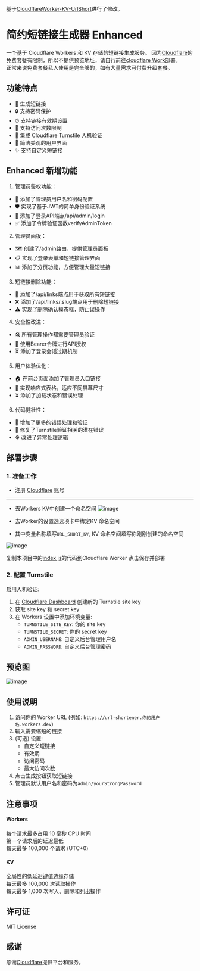 基于[CloudflareWorker-KV-UrlShort](https://github.com/Ai-Yolo/CloudflareWorker-KV-UrlShort)进行了修改。


# 简约短链接生成器 Enhanced

一个基于 Cloudflare Workers 和 KV 存储的短链接生成服务。
因为[Cloudflare](https://www.cloudflare.com)的免费套餐有限制，所以不提供预览地址，请自行前往[cloudflare Work](https://dash.cloudflare.com)部署。  
正常来说免费套餐私人使用是完全够的，如有大量需求可付费升级套餐。

## 功能特点

- 🔗 生成短链接
- 🔒 支持密码保护
- ⏰ 支持链接有效期设置
- 🔢 支持访问次数限制
- 🤖 集成 Cloudflare Turnstile 人机验证
- 🎨 简洁美观的用户界面
- ✨ 支持自定义短链接

## Enhanced 新增功能
1. 管理员鉴权功能：
- 🔑 添加了管理员用户名和密码配置
- 🛡️ 实现了基于JWT的简单身份验证系统
- 🚪 添加了登录API端点/api/admin/login
- ✅ 添加了令牌验证函数verifyAdminToken

2. 管理员面板：
- 🗺️ 创建了/admin路由，提供管理员面板
- 📋 实现了登录表单和短链接管理界面
- 📊 添加了分页功能，方便管理大量短链接

3. 短链接删除功能：
- 📂 添加了/api/links端点用于获取所有短链接
- ❌ 添加了/api/links/:slug端点用于删除短链接
- ⚠️ 实现了删除确认模态框，防止误操作

4. 安全性改进：
- 🛠️ 所有管理操作都需要管理员验证
- 🔑 使用Bearer令牌进行API授权
- ⏳ 添加了登录会话过期机制

5. 用户体验优化：
- 🏠 在前台页面添加了管理员入口链接
- 📱 实现响应式表格，适应不同屏幕尺寸
- ⏳ 添加了加载状态和错误处理

6. 代码健壮性：
- 📜 增加了更多的错误处理和验证
- 🔧 修复了Turnstile验证相关的潜在错误
- ⚙️ 改进了异常处理逻辑

## 部署步骤

### 1. 准备工作

- 注册 [Cloudflare](https://dash.cloudflare.com) 账号
-------
- 去Workers KV中创建一个命名空间
![image](https://github.com/user-attachments/assets/eb761e5d-bdfa-4ef6-8c8f-d347bd27daed)

- 去Worker的设置选选项卡中绑定KV 命名空间

- 其中变量名称填写`URL_SHORT_KV`, KV 命名空间填写你刚刚创建的命名空间

![image](https://github.com/user-attachments/assets/68db428a-c3af-42f7-90fc-43ba91f9cc7b)

复制本项目中的[index.js](/index.js)的代码到Cloudflare Worker 点击保存并部署

### 2. 配置 Turnstile

启用人机验证:

1. 在 [Cloudflare Dashboard](https://dash.cloudflare.com/?to=/:account/turnstile) 创建新的 Turnstile site key
2. 获取 site key 和 secret key
3. 在 Workers 设置中添加环境变量:
   - `TURNSTILE_SITE_KEY`: 你的 site key
   - `TURNSTILE_SECRET`: 你的 secret key
   - `ADMIN_USERNAME`: 自定义后台管理用户名
   - `ADMIN_PASSWORD`: 自定义后台管理密码

## 预览图

![image](https://github.com/user-attachments/assets/25d3c304-3b25-485a-b158-29d795439cbd)

## 使用说明

1. 访问你的 Worker URL (例如: `https://url-shortener.你的用户名.workers.dev`)
2. 输入需要缩短的链接
3. (可选) 设置:
   - 自定义短链接
   - 有效期
   - 访问密码
   - 最大访问次数
4. 点击生成按钮获取短链接
5. 管理员默认用户名和密码为`admin/yourStrongPassword`

## 注意事项
#### Workers  
每个请求最多占用 10 毫秒 CPU 时间  
第一个请求后的延迟最低  
每天最多 100,000 个请求 (UTC+0)  
#### KV  
全局性的低延迟键值边缘存储  
每天最多 100,000 次读取操作  
每天最多 1,000 次写入、删除和列出操作  
  
## 许可证

MIT License

## 感谢
感谢[Cloudflare](https://www.cloudflare.com)提供平台和服务。
